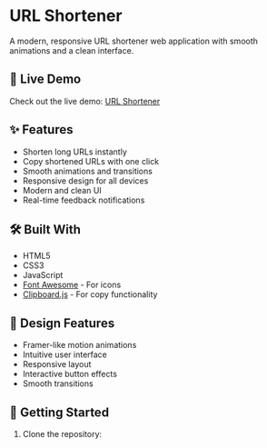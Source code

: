 # URL Shortener

A modern, responsive URL shortener web application with smooth animations and a clean interface.


## 🚀 Live Demo

Check out the live demo: [URL Shortener](https://url-shortener-akshayyborse.vercel.app)

## ✨ Features

- Shorten long URLs instantly
- Copy shortened URLs with one click
- Smooth animations and transitions
- Responsive design for all devices
- Modern and clean UI
- Real-time feedback notifications

## 🛠️ Built With

- HTML5
- CSS3
- JavaScript
- [Font Awesome](https://fontawesome.com/) - For icons
- [Clipboard.js](https://clipboardjs.com/) - For copy functionality

## 🎨 Design Features

- Framer-like motion animations
- Intuitive user interface
- Responsive layout
- Interactive button effects
- Smooth transitions

## 🚀 Getting Started

1. Clone the repository:
